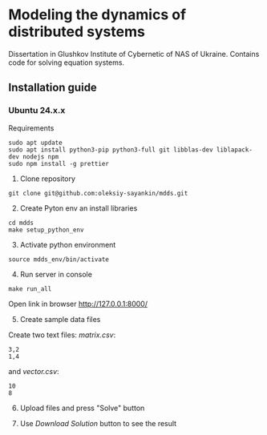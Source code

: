 # Modeling the dynamics of distributed systems

Dissertation in Glushkov Institute of Cybernetic of NAS of Ukraine. Contains code for solving equation systems.

## Installation guide

### Ubuntu 24.x.x

Requirements

```
sudo apt update
sudo apt install python3-pip python3-full git libblas-dev liblapack-dev nodejs npm
sudo npm install -g prettier
```

1. Clone repository

```
git clone git@github.com:oleksiy-sayankin/mdds.git
```

2. Create Pyton env an install libraries

```
cd mdds
make setup_python_env
```

3. Activate python environment
```
source mdds_env/bin/activate
```

4. Run server in console

```
make run_all
```

Open link in browser http://127.0.0.1:8000/

5. Create sample data files

Create two text files: _matrix.csv_:

```
3,2
1,4
```

and _vector.csv_:

``` 
10
8
```

6. Upload files and press "Solve" button

7. Use _Download Solution_ button to see the result